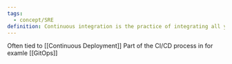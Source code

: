 ```yaml
---
tags:
  - concept/SRE
definition: Continuous integration is the practice of integrating all your code changes into the main branch of a shared source code repository early and often, automatically testing each change when you commit or merge them, and automatically kicking off a build.
---
```

Often tied to [[Continuous Deployment]]
Part of the CI/CD process in for examle [[GitOps]]

